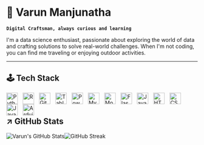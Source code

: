 # 🍁 Varun Manjunatha 
**`Digital Craftsman, always curious and learning`**

I'm a data science enthusiast, passionate about exploring the world of data and crafting solutions to solve real-world challenges. When I'm not coding, you can find me traveling or enjoying outdoor activities.

---
## 🕹️ Tech Stack

<img align="left" alt="Python" width="30px" style="padding-right:10px;" src="https://cdn.jsdelivr.net/gh/devicons/devicon/icons/python/python-plain.svg" />
<img align="left" alt="R" width="30px" style="padding-right:10px;" src="https://cdn.jsdelivr.net/gh/devicons/devicon@latest/icons/r/r-original.svg" />
<img align="left" alt="Git" width="30px" style="padding-right:10px;" src="https://cdn.jsdelivr.net/gh/devicons/devicon/icons/git/git-original.svg" />
<img align="left" alt="Tableau" width="30px" style="padding-right:10px;" src="https://github.com/itsVarun20/itsVarun20/assets/107756380/c7a6d987-2d09-4e16-af78-57e1de8c920d">
<img align="left" alt="Powerbi" width="30px" style="padding-right:10px;" src="https://github.com/itsVarun20/itsVarun20/assets/107756380/c64eebbd-27f5-46d0-8e4a-44126a83c5a4" />
<img align="left" alt="MySQL" width="30px" style="padding-right:10px;" src="https://cdn.jsdelivr.net/gh/devicons/devicon@latest/icons/mysql/mysql-original.svg" />
<img align="left" alt="MongoDB" width="30px" style="padding-right:10px;" src="https://cdn.jsdelivr.net/gh/devicons/devicon@latest/icons/mongodb/mongodb-original.svg" />
<img align="left" alt="Flask" width="30px" style="padding-right:10px;" src="https://cdn.jsdelivr.net/gh/devicons/devicon@latest/icons/flask/flask-original.svg" />
<img align="left" alt="Java" width="30px" style="padding-right:10px;" src="https://cdn.jsdelivr.net/gh/devicons/devicon/icons/java/java-original.svg"/>
<img align="left" alt="HTML" width="30px" style="padding-right:10px;" src="https://cdn.jsdelivr.net/gh/devicons/devicon/icons/html5/html5-plain.svg" />
<img align="left" alt="CSS" width="30px" style="padding-right:10px;" src="https://cdn.jsdelivr.net/gh/devicons/devicon/icons/css3/css3-plain.svg" />
<img align="left" alt="JavaScript" width="30px" style="padding-right:10px;" src="https://cdn.jsdelivr.net/gh/devicons/devicon/icons/javascript/javascript-plain.svg" />
<img align="left" alt="Arduino" width="30px" style="padding-right:10px;" src="https://cdn.jsdelivr.net/gh/devicons/devicon@latest/icons/arduino/arduino-original.svg" />
<br/>
<br/>

## ↗️ GitHub Stats
 
<div style="display: flex; flex-direction: row;">
    <img src="https://github-readme-stats.vercel.app/api?username=itsVarun20&show_icons=true&theme=tokyonight&hide_border=true" alt="Varun's GitHub Stats" />
    <img src="https://github-readme-streak-stats.herokuapp.com/?user=itsVarun20&theme=tokyonight&hide_border=true" alt="GitHub Streak" />
</div>

